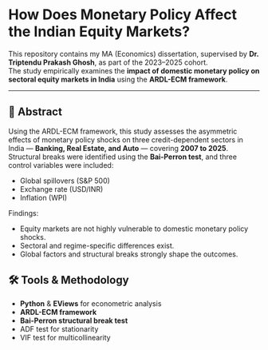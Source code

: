 # How Does Monetary Policy Affect the Indian Equity Markets?

This repository contains my MA (Economics) dissertation, supervised by **Dr. Triptendu Prakash Ghosh**, as part of the 2023–2025 cohort.  
The study empirically examines the **impact of domestic monetary policy on sectoral equity markets in India** using the **ARDL-ECM framework**.

---

## 📖 Abstract
Using the ARDL-ECM framework, this study assesses the asymmetric effects of monetary policy shocks on three credit-dependent sectors in India — **Banking, Real Estate, and Auto** — covering **2007 to 2025**.  
Structural breaks were identified using the **Bai-Perron test**, and three control variables were included:  
- Global spillovers (S&P 500)  
- Exchange rate (USD/INR)  
- Inflation (WPI)  

Findings:  
- Equity markets are not highly vulnerable to domestic monetary policy shocks.  
- Sectoral and regime-specific differences exist.  
- Global factors and structural breaks strongly shape the outcomes.

## 🛠️ Tools & Methodology
- **Python** & **EViews** for econometric analysis  
- **ARDL-ECM framework**  
- **Bai-Perron structural break test**  
- ADF test for stationarity  
- VIF test for multicollinearity  
